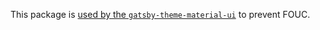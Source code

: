 This package is [used by the `gatsby-theme-material-ui`](../gatsby-theme-material-ui/README.md#top-layout) to prevent FOUC.

